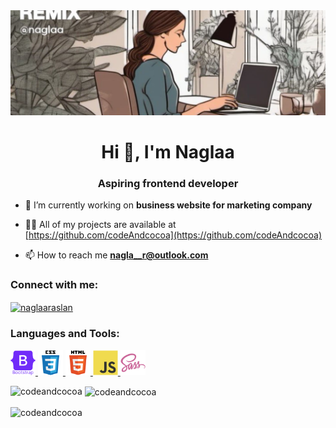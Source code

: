 <div class="banner" align="center"><img src="https://github.com/codeAndcocoa/codeAndcocoa/blob/main/WhatsApp%20Image%202025-07-26%20at%2020.28.31.jpeg?raw=true"></div>
<h1 align="center">Hi 👋, I'm Naglaa</h1>
<h3 align="center">Aspiring frontend developer</h3>

- 🔭 I’m currently working on **business website for marketing company**

- 👨‍💻 All of my projects are available at [https://github.com/codeAndcocoa](https://github.com/codeAndcocoa)

- 📫 How to reach me **nagla__r@outlook.com**



<h3 align="left">Connect with me:</h3>
<p align="left">
<a href="https://www.linkedin.com/in/naglaar" target="blank"><img align="center" src="https://raw.githubusercontent.com/rahuldkjain/github-profile-readme-generator/master/src/images/icons/Social/linked-in-alt.svg" alt="naglaaraslan" height="30" width="40" /></a>
</p>

<h3 align="left">Languages and Tools:</h3>
<p align="left"> <a href="https://getbootstrap.com" target="_blank" rel="noreferrer"> <img src="https://raw.githubusercontent.com/devicons/devicon/master/icons/bootstrap/bootstrap-plain-wordmark.svg" alt="bootstrap" width="40" height="40"/> </a> <a href="https://www.w3schools.com/css/" target="_blank" rel="noreferrer"> <img src="https://raw.githubusercontent.com/devicons/devicon/master/icons/css3/css3-original-wordmark.svg" alt="css3" width="40" height="40"/> </a> <a href="https://www.w3.org/html/" target="_blank" rel="noreferrer"> <img src="https://raw.githubusercontent.com/devicons/devicon/master/icons/html5/html5-original-wordmark.svg" alt="html5" width="40" height="40"/> </a> <a href="https://developer.mozilla.org/en-US/docs/Web/JavaScript" target="_blank" rel="noreferrer"> <img src="https://raw.githubusercontent.com/devicons/devicon/master/icons/javascript/javascript-original.svg" alt="javascript" width="40" height="40"/> </a> <a href="https://sass-lang.com" target="_blank" rel="noreferrer"> <img src="https://raw.githubusercontent.com/devicons/devicon/master/icons/sass/sass-original.svg" alt="sass" width="40" height="40"/> </a> </p>

<p><img align="left" src="https://github-readme-stats.vercel.app/api/top-langs?username=codeandcocoa&show_icons=true&locale=en&layout=compact" alt="codeandcocoa" /></p>

<p>&nbsp;<img align="center" src="https://github-readme-stats.vercel.app/api?username=codeandcocoa&show_icons=true&locale=en" alt="codeandcocoa" /></p>

<p><img align="center" src="https://github-readme-streak-stats.herokuapp.com/?user=codeandcocoa&" alt="codeandcocoa" /></p>
